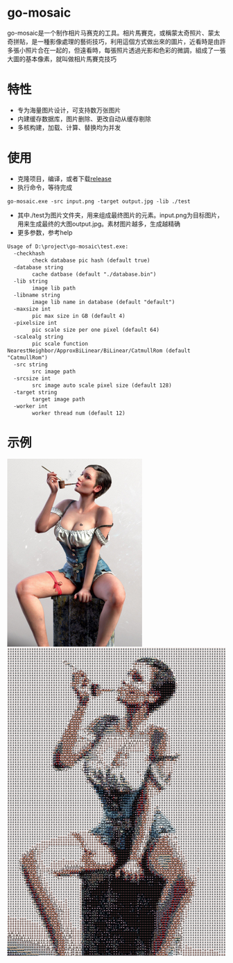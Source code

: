 # go-mosaic
go-mosaic是一个制作相片马赛克的工具。相片馬賽克，或稱蒙太奇照片、蒙太奇拼貼，是一種影像處理的藝術技巧，利用這個方式做出來的圖片，近看時是由許多張小照片合在一起的，但遠看時，每張照片透過光影和色彩的微調，組成了一張大圖的基本像素，就叫做相片馬賽克技巧

# 特性
* 专为海量图片设计，可支持数万张图片
* 内建缓存数据库，图片删除、更改自动从缓存剔除
* 多核构建，加载、计算、替换均为并发

# 使用
* 克隆项目，编译，或者下载[release](https://github.com/esrrhs/go-mosaic/releases)
* 执行命令，等待完成
```
go-mosaic.exe -src input.png -target output.jpg -lib ./test
```
* 其中./test为图片文件夹，用来组成最终图片的元素。input.png为目标图片，用来生成最终的大图output.jpg。素材图片越多，生成越精确
* 更多参数，参考help
```
Usage of D:\project\go-mosaic\test.exe:
  -checkhash
    	check database pic hash (default true)
  -database string
    	cache datbase (default "./database.bin")
  -lib string
    	image lib path
  -libname string
    	image lib name in database (default "default")
  -maxsize int
    	pic max size in GB (default 4)
  -pixelsize int
    	pic scale size per one pixel (default 64)
  -scalealg string
    	pic scale function NearestNeighbor/ApproxBiLinear/BiLinear/CatmullRom (default "CatmullRom")
  -src string
    	src image path
  -srcsize int
    	src image auto scale pixel size (default 128)
  -target string
    	target image path
  -worker int
    	worker thread num (default 12)
```

# 示例
![image](input.png)
![image](smalloutput.png)


